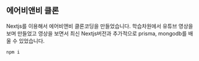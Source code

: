 ## 에어비앤비 클론

Nextjs를 이용해서 에어비앤비 클론코딩을 만들었습니다.
학습차원에서 유튜브 영상을 보며 만들었고 영상을 보면서 최신 Nextjs버전과 추가적으로 prisma, mongodb를 배울 수 있었습니다.

```
npm i
```
